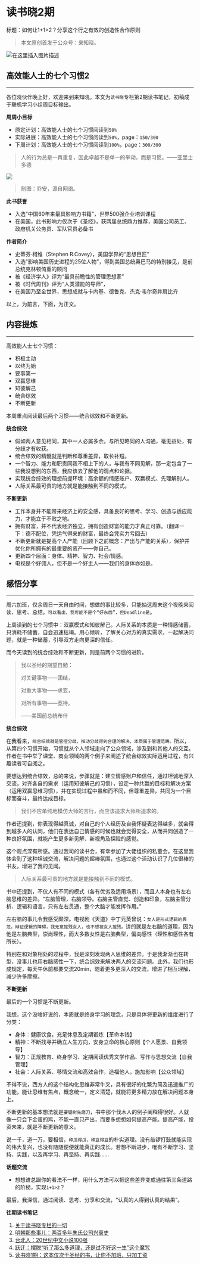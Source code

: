 # 读书晓2期

标题：如何让1+1>2？分享这个行之有效的创造性合作原则

> 本文原创首发于公众号：来知晓。

![在这里插入图片描述](https://img-blog.csdnimg.cn/40aa1434690e4356882b8e4bf8af0aca.png)



## 高效能人士的七个习惯2

---

各位晓伙伴晚上好，欢迎来到来知晓。本文为`读书晓`专栏第2期读书笔记，初稿成于联机学习小组周目标输出。

**周周小目标**

- 原定计划：高效能人士的七个习惯阅读到`50%`
- 实际进展：高效能人士的七个习惯阅读到`50%`，page：`150/300`
- 下周计划：高效能人士的七个习惯阅读到`100%`，page：`300/300`

> 人的行为总是一再重复，因此卓越不是单一的举动，而是习惯。——亚里士多德

![](https://imgcdn.baogaoting.com/PDFImage/2021-01-10/fe8e9d22fad44d34b137d3e4d6697483.jpg)

> 制图：乔安，源自网络。

**此书获誉**

- 入选“中国60年来最具影响力书籍”，世界500强企业培训课程
- 在美国，此书影响力仅次于《圣经》，获两届总统鼎力推荐，美国公司员工、政府机关公务员、军队官员必备书

**作者简介**

- 史蒂芬·柯维（Stephen R.Covey），美国学界的“思想巨匠”
- 入选“影响美国历史进程的25位人物”，得到美国总统奥巴马的特别接见，是前总统克林顿倚重的顾问
- 被《经济学人》评为“最具前瞻性的管理思想家”
- 被《时代周刊》评为“人类潜能的导师”，
- 在美国乃至全世界，思想成就与卡内基、德鲁克、杰克·韦尔奇并肩比齐

以上，为前言，下面，为正文。

## 内容提炼

---

高效能人士七个习惯：

- 积极主动
- 以终为始
- 要事第一 
- 双赢思维
- 知彼解己
- 统合综效
- 不断更新

本周重点阅读最后两个习惯——统合综效和不断更新。

**统合综效**

- 假如两人意见相同，其中一人必属多余。与所见略同的人沟通，毫无益处，有分歧才有收获。
- 统合综效的精髓就是判断和尊重差异，取长补短。
- 一个智力、能力和职责同我不相上下的人，与我有不同见解，那一定包含了一些我没想到的东西，我应该去了解他的观点和论据。
- 实现统合综效的理想前提环境：高余额的情感账户、双赢模式、先理解别人。
- 人际关系最可贵的地方就是能接触到不同的模式。

**不断更新**

- 工作本身并不能带来经济上的安全感，具备良好的思考、学习、创造与适应能力，才能立于不败之地。
- 拥有财富，并不代表经济独立，拥有创造财富的能力才真正可靠。（翻译一下：德不配位，凭运气得来的财富，最终会凭实力亏回去）
- 不断更新就是提高个人产能（回顾下之前概念：产出与产能的关系），保护并优化你所拥有的最重要的资产——你自己。
- 更新四个层面：身体、精神、智力、社会/情感。
- 电视是个好佣人，但不是一个好主人——我们的身体亦如是。




## 感悟分享

---

周六加班，仅余周日一天自由时间，想做的事比较多，只能抽这周末这个夜晚来阅读、思考、总结。`可以看出，我可能不是个“好东西”，但Deadline是`。

上周读到的七个习惯中：双赢模式和知彼解己。人际关系的本质是一种情感储蓄，只消耗不储蓄，自会迅速枯竭。用心倾听，了解关心对方的真实需求，一起解决问题，就是一种储蓄，引导双方走向更深的信任。

而今天读到的统合综效和不断更新，则是前两个习惯的进阶。

> 我以圣经的期望自勉：
>
> 对关键事物——团结，
>
> 对重大事物——求变，
>
> 对所有事物——宽待。
>
> ——美国前总统布什

**统合综效**

在我看来，`统合综效就是管控分歧，推动分歧得到合理的解决，本质属于管理范畴。`所以，从第四个习惯开始，习惯就从个人领域走向了公众领域，涉及到和其他人的交互。作者在书中举了课堂、商业领域的两个例子来阐述了统合综效实际运用过程，有兴趣读者可自阅之。

要想达到统合综效，总的来说，步骤就是：建立情感账户和信任，通过坦诚地深入交流，对齐各自的需求（运用知彼解己的习惯），设定一种共赢的目标和解决方案（运用双赢思维习惯），并在实现过程中虽和而不同，但尊重差异，共同为一个目标而奋斗，最终达成目标。

> 我们不应单纯地模仿大师的言行，而应该追求大师所追求的。

作者还提到，你表现得越真诚，对自己的个人经历及自我怀疑表达得越多，就会得到越多人的认同，他们在表达自己情感的时候也就会觉得安全，从而共同创造了一种良好氛围，就能产生更多新见解、新视角及探险的感觉。

这个观点深有所感。通过我司的读书会，有幸参加了大佬组织的私董会。在这里我体会到了这种坦诚交流，解决问题的超棒氛围，也通过这个活动认识了几位很棒的书友，增进了我的见闻。

> 人际关系最可贵的地方就是能接触到不同的模式。

书中还提到，不仅人有不同的模式（各有优劣及适用场景），而且人本身也有左右脑思维的差异。“左脑管理，右脑领导。右脑主管直觉、创造和印象，左脑主管分析、逻辑和语言，只有左右贯通，整个大脑才能发挥作用。”

左右脑的事儿令我感受颇深。电视剧《天道》中丁元英曾说：`女人是形式逻辑的典范，辩证逻辑的障碍，我无意摧残女人，也不想被女人摧残。`讲的就是左右脑的道理，因为他是左脑典型，崇尚理性，而大多数女性是右脑典型，偏向感性（理性和感性各有所长）。

特别在和对象相处的过程中，我是深刻发现两人思维的差异。于是我渐渐也在转型，没事儿也用右脑感性一下，统合综效来解决两人的交流问题。此外，我们也形成规定，每天午休前都要交流20min，随着更多更深入的交流，增进了相互理解，减少许多摩擦。

**不断更新**

最后的一个习惯是不断更新。

我想，这个没啥好说的，本质就是终身学习的理念，只是具体将更新的维度进行了分类：

- 身体：健康饮食，充足休息及定期锻炼【革命本钱】
- 精神：不断找寻并确立人生方向，安身立命的核心原则【个人愿景、自我领导】
- 智力：正规教育、终身学习、定期阅读优秀文学作品、写作与思想交流【自我管理】
- 社会：人际关系、移情交流和高效合作，造福他人，施加影响【公众领域】

不得不说，西方人的这个结构化思维非常牛叉，具有很好的化繁为简及迅速推广的功能，能让思维有焦点，概念统一，定义清楚，就能将更多精力放在解决问题本身上。

不断更新的基本想法就是`要锯树先磨刀`，书中那个伐木人的例子阐释得很好。人就像一只会下金蛋的鸡，不能一直只产出，而要多想想如何提高产能。提高产能，投资未来，就是不断更新的意义。

说一千，道一万，要相信，`种瓜得瓜，种豆得豆`的朴实道理。没有敲锣打鼓就能实现的伟大复兴，也没有随随便便就能真正的成长。若想不断进步，唯有不断学习、坚持、实践，以及再学习、再坚持、再实践……

**话题交流**

- 想想谁总跟你的看法不一样，用什么方法可以把这些差异变成通往第三条道路的阶梯，实现`1+1>2`？

最后，我深信，通过阅读、思考、分享和交流，“认真的人得到认真的结果”。

**往期读书笔记**

1. [关于读书晓专栏的一切](https://mp.weixin.qq.com/s/2xIT35zscSFiuNetSINvYg)
2. [明朝那些事儿：两百多年朱氏公司兴衰史](https://mp.weixin.qq.com/s/eDIuo7Z7khFIAWYe81lgbg)
3. [台北人：20世纪中文小说100强](https://mp.weixin.qq.com/s/frPsrSOXvdI_Pc_7Po0Shg)
4. [跃迁：摆脱“听了那么多道理，还是过不好这一生”这个魔咒](https://mp.weixin.qq.com/s/wO76oQNNrhcaGD55_F_Uog)
5. [读书晓1期：这本仅次于圣经的书，让你不加班，只加工资](https://mp.weixin.qq.com/s/cGfBVX0UmGIiH120_LWXlg)

